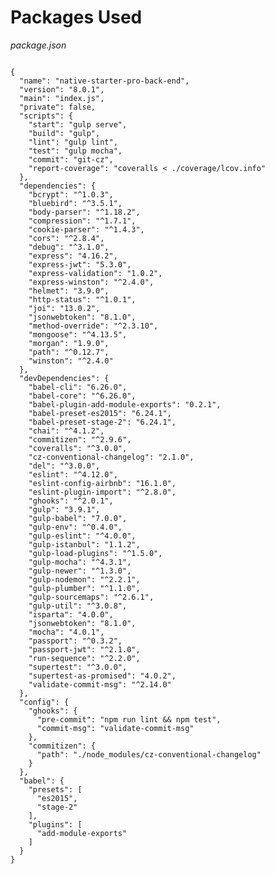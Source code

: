 # Packages Used

_package.json_

<pre class="line-numbers"><code class="language-json">
{
  "name": "native-starter-pro-back-end",
  "version": "8.0.1",
  "main": "index.js",
  "private": false,
  "scripts": {
    "start": "gulp serve",
    "build": "gulp",
    "lint": "gulp lint",
    "test": "gulp mocha",
    "commit": "git-cz",
    "report-coverage": "coveralls < ./coverage/lcov.info"
  },
  "dependencies": {
    "bcrypt": "^1.0.3",
    "bluebird": "^3.5.1",
    "body-parser": "^1.18.2",
    "compression": "^1.7.1",
    "cookie-parser": "^1.4.3",
    "cors": "^2.8.4",
    "debug": "^3.1.0",
    "express": "4.16.2",
    "express-jwt": "5.3.0",
    "express-validation": "1.0.2",
    "express-winston": "^2.4.0",
    "helmet": "3.9.0",
    "http-status": "^1.0.1",
    "joi": "13.0.2",
    "jsonwebtoken": "8.1.0",
    "method-override": "^2.3.10",
    "mongoose": "^4.13.5",
    "morgan": "1.9.0",
    "path": "^0.12.7",
    "winston": "^2.4.0"
  },
  "devDependencies": {
    "babel-cli": "6.26.0",
    "babel-core": "^6.26.0",
    "babel-plugin-add-module-exports": "0.2.1",
    "babel-preset-es2015": "6.24.1",
    "babel-preset-stage-2": "6.24.1",
    "chai": "^4.1.2",
    "commitizen": "^2.9.6",
    "coveralls": "^3.0.0",
    "cz-conventional-changelog": "2.1.0",
    "del": "^3.0.0",
    "eslint": "^4.12.0",
    "eslint-config-airbnb": "16.1.0",
    "eslint-plugin-import": "^2.8.0",
    "ghooks": "^2.0.1",
    "gulp": "3.9.1",
    "gulp-babel": "7.0.0",
    "gulp-env": "^0.4.0",
    "gulp-eslint": "^4.0.0",
    "gulp-istanbul": "1.1.2",
    "gulp-load-plugins": "^1.5.0",
    "gulp-mocha": "^4.3.1",
    "gulp-newer": "^1.3.0",
    "gulp-nodemon": "^2.2.1",
    "gulp-plumber": "^1.1.0",
    "gulp-sourcemaps": "^2.6.1",
    "gulp-util": "^3.0.8",
    "isparta": "4.0.0",
    "jsonwebtoken": "8.1.0",
    "mocha": "4.0.1",
    "passport": "^0.3.2",
    "passport-jwt": "^2.1.0",
    "run-sequence": "^2.2.0",
    "supertest": "^3.0.0",
    "supertest-as-promised": "4.0.2",
    "validate-commit-msg": "^2.14.0"
  },
  "config": {
    "ghooks": {
      "pre-commit": "npm run lint && npm test",
      "commit-msg": "validate-commit-msg"
    },
    "commitizen": {
      "path": "./node_modules/cz-conventional-changelog"
    }
  },
  "babel": {
    "presets": [
      "es2015",
      "stage-2"
    ],
    "plugins": [
      "add-module-exports"
    ]
  }
}
</code></pre>
